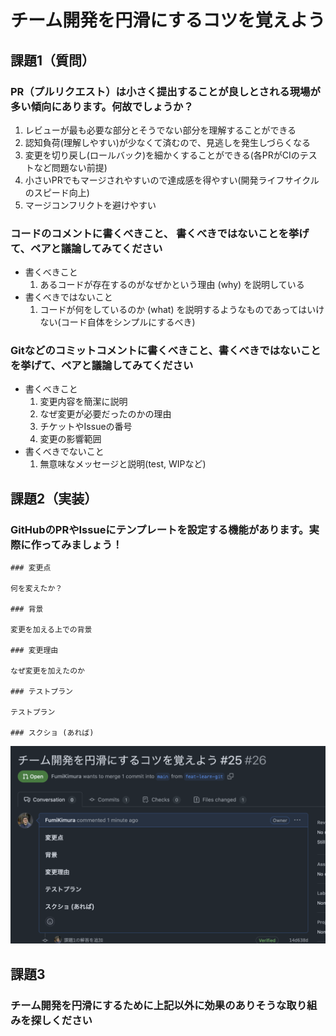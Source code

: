 # チーム開発を円滑にするコツを覚えよう

## 課題1（質問）

### PR（プルリクエスト）は小さく提出することが良しとされる現場が多い傾向にあります。何故でしょうか？

1. レビューが最も必要な部分とそうでない部分を理解することができる
2. 認知負荷(理解しやすい)が少なくて済むので、見逃しを発生しづらくなる
3. 変更を切り戻し(ロールバック)を細かくすることができる(各PRがCIのテストなど問題ない前提)
4. 小さいPRでもマージされやすいので達成感を得やすい(開発ライフサイクルのスピード向上)
5. マージコンフリクトを避けやすい

### コードのコメントに書くべきこと、 書くべきではないことを挙げて、ペアと議論してみてください
- 書くべきこと
    1. あるコードが存在するのがなぜかという理由 (why) を説明している
- 書くべきではないこと
    1. コードが何をしているのか (what) を説明するようなものであってはいけない(コード自体をシンプルにするべき)

### Gitなどのコミットコメントに書くべきこと、書くべきではないことを挙げて、ペアと議論してみてください
- 書くべきこと
    1. 変更内容を簡潔に説明
    2. なぜ変更が必要だったのかの理由
    3. チケットやIssueの番号
    4. 変更の影響範囲
- 書くべきでないこと
    1. 無意味なメッセージと説明(test, WIPなど)

## 課題2（実装）

### GitHubのPRやIssueにテンプレートを設定する機能があります。実際に作ってみましょう！

```
### 変更点

何を変えたか？

### 背景

変更を加える上での背景

### 変更理由

なぜ変更を加えたのか

### テストプラン

テストプラン

### スクショ (あれば)
```
![image](./image.png)

## 課題3

### チーム開発を円滑にするために上記以外に効果のありそうな取り組みを探しください
